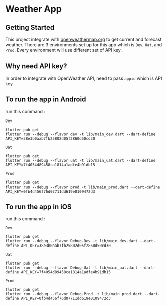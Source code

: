 # Weather App

## Getting Started

This project integrate with [openweathermap.org](https://openweathermap.org/api) to get current and forecast weather. There are 3 environments set up for this app which is `Dev`, `Uat`, and `Prod`. Every environment will use different set of API key.

## Why need API key?

In order to integrate with OpenWeather API, need to pass `appid` which is API key

## To run the app in Android

run this command : 

`Dev`

```
flutter pub get
flutter run --debug --flavor dev -t lib/main_dev.dart --dart-define API_KEY=38e3b0aab7fb25802d05f2860d50cd30
```

`Uat`

```
flutter pub get
flutter run --debug --flavor uat -t lib/main_uat.dart --dart-define API_KEY=7f4054d89458ca1814a1adfe4b91db15
```

`Prod`

```
flutter pub get
flutter run --debug --flavor prod -t lib/main_prod.dart --dart-define API_KEY=0fb4d456f76d07711dd619e0109472d3
```

## To run the app in iOS

run this command : 

`Dev`

```
flutter pub get
flutter run --debug --flavor Debug-Dev -t lib/main_dev.dart --dart-define API_KEY=38e3b0aab7fb25802d05f2860d50cd30
```

`Uat`

```
flutter pub get
flutter run --debug --flavor Debug-Uat -t lib/main_uat.dart --dart-define API_KEY=7f4054d89458ca1814a1adfe4b91db15
```

`Prod`

```
flutter pub get
flutter run --debug --flavor Debug-Prod -t lib/main_prod.dart --dart-define API_KEY=0fb4d456f76d07711dd619e0109472d3
```

